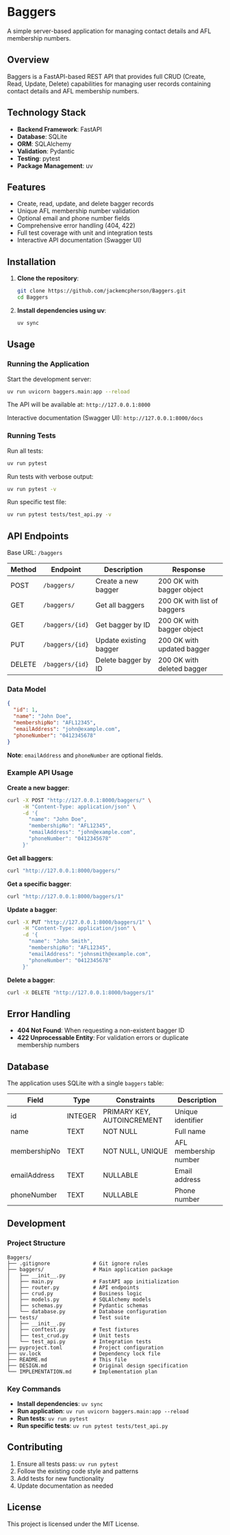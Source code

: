 # Baggers

A simple server-based application for managing contact details and AFL membership numbers.

## Overview

Baggers is a FastAPI-based REST API that provides full CRUD (Create, Read, Update, Delete) capabilities for managing user records containing contact details and AFL membership numbers.

## Technology Stack

- **Backend Framework**: FastAPI
- **Database**: SQLite
- **ORM**: SQLAlchemy
- **Validation**: Pydantic
- **Testing**: pytest
- **Package Management**: uv

## Features

- Create, read, update, and delete bagger records
- Unique AFL membership number validation
- Optional email and phone number fields
- Comprehensive error handling (404, 422)
- Full test coverage with unit and integration tests
- Interactive API documentation (Swagger UI)

## Installation

1. **Clone the repository**:
   ```bash
   git clone https://github.com/jackemcpherson/Baggers.git
   cd Baggers
   ```

2. **Install dependencies using uv**:
   ```bash
   uv sync
   ```

## Usage

### Running the Application

Start the development server:
```bash
uv run uvicorn baggers.main:app --reload
```

The API will be available at: `http://127.0.0.1:8000`

Interactive documentation (Swagger UI): `http://127.0.0.1:8000/docs`

### Running Tests

Run all tests:
```bash
uv run pytest
```

Run tests with verbose output:
```bash
uv run pytest -v
```

Run specific test file:
```bash
uv run pytest tests/test_api.py -v
```

## API Endpoints

Base URL: `/baggers`

| Method | Endpoint | Description | Response |
|--------|----------|-------------|----------|
| POST | `/baggers/` | Create a new bagger | 200 OK with bagger object |
| GET | `/baggers/` | Get all baggers | 200 OK with list of baggers |
| GET | `/baggers/{id}` | Get bagger by ID | 200 OK with bagger object |
| PUT | `/baggers/{id}` | Update existing bagger | 200 OK with updated bagger |
| DELETE | `/baggers/{id}` | Delete bagger by ID | 200 OK with deleted bagger |

### Data Model

```json
{
  "id": 1,
  "name": "John Doe",
  "membershipNo": "AFL12345",
  "emailAddress": "john@example.com",
  "phoneNumber": "0412345678"
}
```

**Note**: `emailAddress` and `phoneNumber` are optional fields.

### Example API Usage

**Create a new bagger**:
```bash
curl -X POST "http://127.0.0.1:8000/baggers/" \
     -H "Content-Type: application/json" \
     -d '{
       "name": "John Doe",
       "membershipNo": "AFL12345",
       "emailAddress": "john@example.com",
       "phoneNumber": "0412345678"
     }'
```

**Get all baggers**:
```bash
curl "http://127.0.0.1:8000/baggers/"
```

**Get a specific bagger**:
```bash
curl "http://127.0.0.1:8000/baggers/1"
```

**Update a bagger**:
```bash
curl -X PUT "http://127.0.0.1:8000/baggers/1" \
     -H "Content-Type: application/json" \
     -d '{
       "name": "John Smith",
       "membershipNo": "AFL12345",
       "emailAddress": "johnsmith@example.com",
       "phoneNumber": "0412345678"
     }'
```

**Delete a bagger**:
```bash
curl -X DELETE "http://127.0.0.1:8000/baggers/1"
```

## Error Handling

- **404 Not Found**: When requesting a non-existent bagger ID
- **422 Unprocessable Entity**: For validation errors or duplicate membership numbers

## Database

The application uses SQLite with a single `baggers` table:

| Field | Type | Constraints | Description |
|-------|------|-------------|-------------|
| id | INTEGER | PRIMARY KEY, AUTOINCREMENT | Unique identifier |
| name | TEXT | NOT NULL | Full name |
| membershipNo | TEXT | NOT NULL, UNIQUE | AFL membership number |
| emailAddress | TEXT | NULLABLE | Email address |
| phoneNumber | TEXT | NULLABLE | Phone number |

## Development

### Project Structure

```
Baggers/
├── .gitignore              # Git ignore rules
├── baggers/                # Main application package
│   ├── __init__.py
│   ├── main.py             # FastAPI app initialization
│   ├── router.py           # API endpoints
│   ├── crud.py             # Business logic
│   ├── models.py           # SQLAlchemy models
│   ├── schemas.py          # Pydantic schemas
│   └── database.py         # Database configuration
├── tests/                  # Test suite
│   ├── __init__.py
│   ├── conftest.py         # Test fixtures
│   ├── test_crud.py        # Unit tests
│   └── test_api.py         # Integration tests
├── pyproject.toml          # Project configuration
├── uv.lock                 # Dependency lock file
├── README.md               # This file
├── DESIGN.md               # Original design specification
└── IMPLEMENTATION.md       # Implementation plan
```

### Key Commands

- **Install dependencies**: `uv sync`
- **Run application**: `uv run uvicorn baggers.main:app --reload`
- **Run tests**: `uv run pytest`
- **Run specific tests**: `uv run pytest tests/test_api.py`

## Contributing

1. Ensure all tests pass: `uv run pytest`
2. Follow the existing code style and patterns
3. Add tests for new functionality
4. Update documentation as needed

## License

This project is licensed under the MIT License.